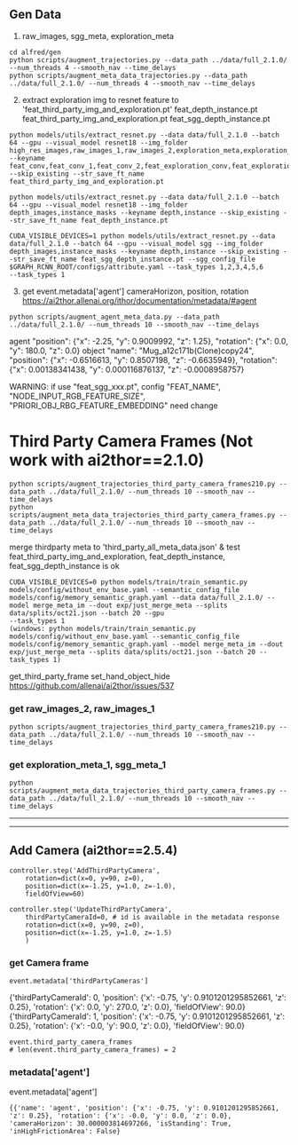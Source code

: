 ## Gen Data
1. raw_images, sgg_meta, exploration_meta
```
cd alfred/gen
python scripts/augment_trajectories.py --data_path ../data/full_2.1.0/ --num_threads 4 --smooth_nav --time_delays
python scripts/augment_meta_data_trajectories.py --data_path ../data/full_2.1.0/ --num_threads 4 --smooth_nav --time_delays
```

2. extract exploration img to resnet feature to 'feat_third_party_img_and_exploration.pt'
feat_depth_instance.pt
feat_third_party_img_and_exploration.pt
feat_sgg_depth_instance.pt
```
python models/utils/extract_resnet.py --data data/full_2.1.0 --batch 64 --gpu --visual_model resnet18 --img_folder high_res_images,raw_images_1,raw_images_2,exploration_meta,exploration_meta_1,exploration_meta_2 --keyname feat_conv,feat_conv_1,feat_conv_2,feat_exploration_conv,feat_exploration_conv_1,feat_exploration_conv_2 --skip_existing --str_save_ft_name feat_third_party_img_and_exploration.pt

python models/utils/extract_resnet.py --data data/full_2.1.0 --batch 64 --gpu --visual_model resnet18 --img_folder depth_images,instance_masks --keyname depth,instance --skip_existing --str_save_ft_name feat_depth_instance.pt

CUDA_VISIBLE_DEVICES=1 python models/utils/extract_resnet.py --data data/full_2.1.0 --batch 64 --gpu --visual_model sgg --img_folder depth_images,instance_masks --keyname depth,instance --skip_existing --str_save_ft_name feat_sgg_depth_instance.pt --sgg_config_file $GRAPH_RCNN_ROOT/configs/attribute.yaml --task_types 1,2,3,4,5,6
--task_types 1
```

3. get event.metadata['agent']
cameraHorizon, position, rotation
https://ai2thor.allenai.org/ithor/documentation/metadata/#agent
```
python scripts/augment_agent_meta_data.py --data_path ../data/full_2.1.0/ --num_threads 10 --smooth_nav --time_delays
```
agent
"position": {"x": -2.25, "y": 0.9009992, "z": 1.25}, "rotation": {"x": 0.0, "y": 180.0, "z": 0.0}
object
"name": "Mug_a12c171b(Clone)copy24", "position": {"x": -0.6516613, "y": 0.8507198, "z": -0.6635949}, "rotation": {"x": 0.00138341438, "y": 0.000116876137, "z": -0.0008958757}

WARNING: if use "feat_sgg_xxx.pt", config "FEAT_NAME", "NODE_INPUT_RGB_FEATURE_SIZE", "PRIORI_OBJ_RBG_FEATURE_EMBEDDING" need change



# Third Party Camera Frames (Not work with ai2thor==2.1.0)
```
python scripts/augment_trajectories_third_party_camera_frames210.py --data_path ../data/full_2.1.0/ --num_threads 10 --smooth_nav --time_delays
python scripts/augment_meta_data_trajectories_third_party_camera_frames.py --data_path ../data/full_2.1.0/ --num_threads 10 --smooth_nav --time_delays
```
merge thirdparty meta to 'third_party_all_meta_data.json' & test feat_third_party_img_and_exploration, feat_depth_instance, feat_sgg_depth_instance is ok
```
CUDA_VISIBLE_DEVICES=0 python models/train/train_semantic.py models/config/without_env_base.yaml --semantic_config_file models/config/memory_semantic_graph.yaml --data data/full_2.1.0/ --model merge_meta_im --dout exp/just_merge_meta --splits data/splits/oct21.json --batch 20 --gpu
--task_types 1
(windows: python models/train/train_semantic.py models/config/without_env_base.yaml --semantic_config_file models/config/memory_semantic_graph.yaml --model merge_meta_im --dout exp/just_merge_meta --splits data/splits/oct21.json --batch 20 --task_types 1)
```

get_third_party_frame
set_hand_object_hide
https://github.com/allenai/ai2thor/issues/537
### get raw_images_2, raw_images_1
```
python scripts/augment_trajectories_third_party_camera_frames210.py --data_path ../data/full_2.1.0/ --num_threads 10 --smooth_nav --time_delays
```

### get exploration_meta_1, sgg_meta_1
```
python scripts/augment_meta_data_trajectories_third_party_camera_frames.py --data_path ../data/full_2.1.0/ --num_threads 10 --smooth_nav --time_delays
```

---
---

## Add Camera (ai2thor==2.5.4)
```
controller.step('AddThirdPartyCamera',
    rotation=dict(x=0, y=90, z=0), 
    position=dict(x=-1.25, y=1.0, z=-1.0),
    fieldOfView=60)
```

```
controller.step('UpdateThirdPartyCamera',
    thirdPartyCameraId=0, # id is available in the metadata response
    rotation=dict(x=0, y=90, z=0),
    position=dict(x=-1.25, y=1.0, z=-1.5)
    )
```

### get Camera frame
```
event.metadata['thirdPartyCameras']
```
{'thirdPartyCameraId': 0, 'position': {'x': -0.75, 'y': 0.9101201295852661, 'z': 0.25}, 'rotation': {'x': 0.0, 'y': 270.0, 'z': 0.0}, 'fieldOfView': 90.0}
{'thirdPartyCameraId': 1, 'position': {'x': -0.75, 'y': 0.9101201295852661, 'z': 0.25}, 'rotation': {'x': -0.0, 'y': 90.0, 'z': 0.0}, 'fieldOfView': 90.0}
```
event.third_party_camera_frames
# len(event.third_party_camera_frames) = 2
```

### metadata['agent']
event.metadata['agent']
```
{{'name': 'agent', 'position': {'x': -0.75, 'y': 0.9101201295852661, 'z': 0.25}, 'rotation': {'x': -0.0, 'y': 0.0, 'z': 0.0}, 'cameraHorizon': 30.000003814697266, 'isStanding': True, 'inHighFrictionArea': False}
```
